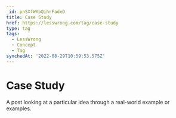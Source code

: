 ```yaml
---
_id: pnSXfWXbQihrFadeD
title: Case Study
href: https://lesswrong.com/tag/case-study
type: tag
tags:
  - LessWrong
  - Concept
  - Tag
synchedAt: '2022-08-29T10:59:53.575Z'
---
```

# Case Study

A post looking at a particular idea through a real-world example or examples.